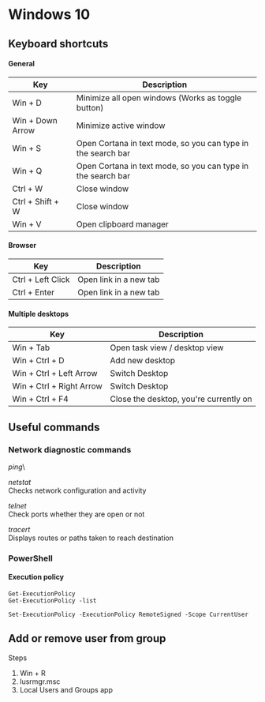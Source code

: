 # Windows 10

## Keyboard shortcuts
#### General
Key | Description 
-- | --
Win + D | Minimize all open windows (Works as toggle button)
Win + Down Arrow | Minimize active window
Win + S | Open Cortana in text mode, so you can type in the search bar
Win + Q | Open Cortana in text mode, so you can type in the search bar
Ctrl + W | Close window
Ctrl + Shift + W | Close window
Win + V | Open clipboard manager
#### Browser
Key | Description
-- | --
Ctrl + Left Click | Open link in a new tab
Ctrl + Enter | Open link in a new tab
#### Multiple desktops
Key | Description
-- | --
Win + Tab | Open task view / desktop view
Win + Ctrl + D | Add new desktop
Win + Ctrl + Left Arrow | Switch Desktop
Win + Ctrl + Right Arrow  | Switch Desktop
Win + Ctrl + F4 | Close the desktop, you're currently on

## Useful commands
### Network diagnostic commands
*ping*\

*netstat*\
Checks network configuration and activity

*telnet*\
Check ports whether they are open or not

*tracert*\
Displays routes or paths taken to reach destination

### PowerShell
#### Execution policy

```Get-ExecutionPolicy```\
```Get-ExecutionPolicy -list```

```Set-ExecutionPolicy -ExecutionPolicy RemoteSigned -Scope CurrentUser```

## Add or remove user from group
Steps
1. Win + R
2. lusrmgr.msc
3. Local Users and Groups app
